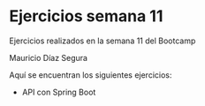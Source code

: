 # Ejercicios semana 11

Ejercicios realizados en la semana 11 del Bootcamp

Mauricio Díaz Segura

Aquí se encuentran los siguientes ejercicios:
* API con Spring Boot
